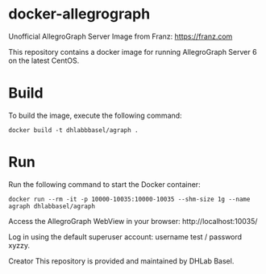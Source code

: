 # docker-allegrograph

Unofficial AllegroGraph Server Image from Franz: https://franz.com

This repository contains a docker image for running AllegroGraph Server 6 on the latest CentOS.

# Build

To build the image, execute the following command:

```
docker build -t dhlabbbasel/agraph .
```

# Run

Run the following command to start the Docker container:

```
docker run --rm -it -p 10000-10035:10000-10035 --shm-size 1g --name agraph dhlabbasel/agraph
```

Access the AllegroGraph WebView in your browser: http://localhost:10035/

Log in using the default superuser account: username test / password xyzzy.

Creator
This repository is provided and maintained by DHLab Basel.



